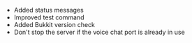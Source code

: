 - Added status messages
- Improved test command
- Added Bukkit version check
- Don't stop the server if the voice chat port is already in use